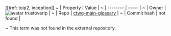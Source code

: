 [[tref: toip2, inception]]
~ | Property | Value |
~ | -------- | ----- |
~ | Owner | ![avatar](undefined) trustoverip |
~ | Repo | [ctwg-main-glossary](https://github.com/trustoverip/ctwg-main-glossary) |
~ | Commit hash | not found |

~ This term was not found in the external repository.
